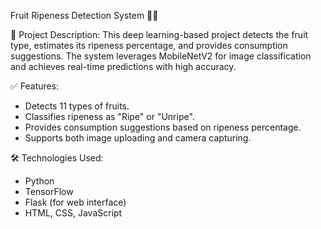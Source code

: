 Fruit Ripeness Detection System 🍎🍍

 📌 Project Description:
This deep learning-based project detects the fruit type, estimates its ripeness percentage, and provides consumption suggestions. The system leverages MobileNetV2 for image classification and achieves real-time predictions with high accuracy.

 ✅ Features:
- Detects 11 types of fruits.
- Classifies ripeness as "Ripe" or "Unripe".
- Provides consumption suggestions based on ripeness percentage.
- Supports both image uploading and camera capturing.

 🛠️ Technologies Used:
- Python  
- TensorFlow  
- Flask (for web interface)  
- HTML, CSS, JavaScript  

